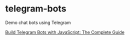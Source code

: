 # telegram-bots

Demo chat bots using Telegram

[Build Telegram Bots with JavaScript: The Complete Guide](https://www.udemy.com/course/build-telegram-bots-with-javascript-the-complete-guide/)

